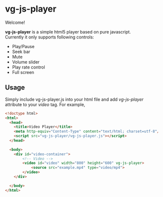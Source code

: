 # vg-js-player

Welcome!

**vg-js-player** is a simple html5 player based on pure javascript.  
Currently it only supports following controls:
* Play/Pause
* Seek bar
* Mute
* Volume slider
* Play rate control
* Full screen 

## Usage ##

Simply include vg-js-player.js into your html file and add *vg-js-player* attribute to your *video* tag.
For example,

```html
<!doctype html>
<html>
  <head>
    <title>Video Player</title>
    <meta http-equiv="Content-Type" content="text/html; charset=utf-8"/>
    <script src="vg-js-player/vg-js-player.js"></script>
  </head>
  
  <body>
    <div id="video-container">
        <!-- Video -->
        <video id="video" width="800" height="600" vg-js-player>
            <source src="example.mp4" type="video/mp4">
        </video>
    </div>
  
  </body>
</html>
```
